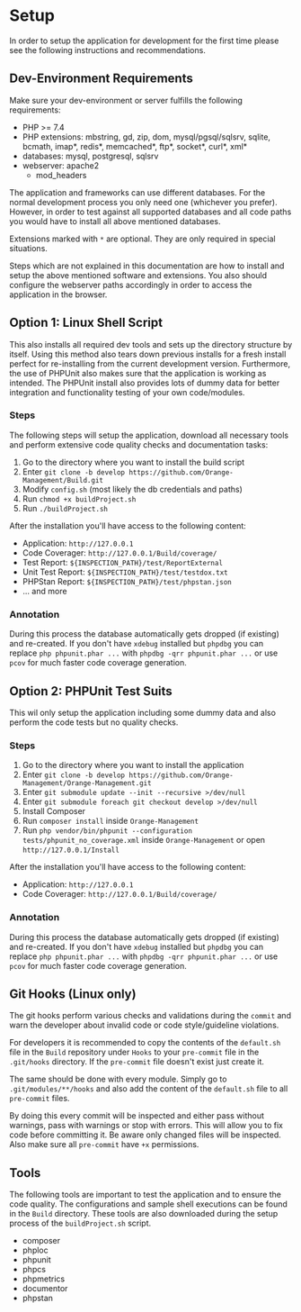 # Setup

In order to setup the application for development for the first time please see the following instructions and recommendations.

## Dev-Environment Requirements

Make sure your dev-environment or server fulfills the following requirements:

* PHP >= 7.4
* PHP extensions: mbstring, gd, zip, dom, mysql/pgsql/sqlsrv, sqlite, bcmath, imap*, redis*, memcached*, ftp*, socket*, curl*, xml*
* databases: mysql, postgresql, sqlsrv
* webserver: apache2
    * mod_headers

The application and frameworks can use different databases. For the normal development process you only need one (whichever you prefer). However, in order to test against all supported databases and all code paths you would have to install all above mentioned databases.

Extensions marked with `*` are optional. They are only required in special situations.

Steps which are not explained in this documentation are how to install and setup the above mentioned software and extensions. You also should configure the webserver paths accordingly in order to access the application in the browser.

## Option 1: Linux Shell Script

This also installs all required dev tools and sets up the directory structure by itself. Using this method also tears down previous installs for a fresh install perfect for re-installing from the current development version. Furthermore, the use of PHPUnit also makes sure that the application is working as intended. The PHPUnit install also provides lots of dummy data for better integration and functionality testing of your own code/modules.

### Steps

The following steps will setup the application, download all necessary tools and perform extensive code quality checks and documentation tasks:

1. Go to the directory where you want to install the build script
2. Enter `git clone -b develop https://github.com/Orange-Management/Build.git`
3. Modify `config.sh` (most likely the db credentials and paths)
4. Run `chmod +x buildProject.sh`
5. Run `./buildProject.sh`

After the installation you'll have access to the following content:

* Application: `http://127.0.0.1`
* Code Coverager: `http://127.0.0.1/Build/coverage/`
* Test Report: `${INSPECTION_PATH}/test/ReportExternal`
* Unit Test Report: `${INSPECTION_PATH}/test/testdox.txt`
* PHPStan Report: `${INSPECTION_PATH}/test/phpstan.json`
* ... and more

### Annotation

During this process the database automatically gets dropped (if existing) and re-created. If you don't have `xdebug` installed but `phpdbg` you can replace `php phpunit.phar ...` with `phpdbg -qrr phpunit.phar ...` or use `pcov` for much faster code coverage generation.

## Option 2: PHPUnit Test Suits

This wil only setup the application including some dummy data and also perform the code tests but no quality checks.

### Steps

1. Go to the directory where you want to install the application
2. Enter `git clone -b develop https://github.com/Orange-Management/Orange-Management.git`
3. Enter `git submodule update --init --recursive >/dev/null`
4. Enter `git submodule foreach git checkout develop >/dev/null`
5. Install Composer
6. Run `composer install` inside `Orange-Management`
7. Run `php vendor/bin/phpunit --configuration tests/phpunit_no_coverage.xml` inside `Orange-Management` or open `http://127.0.0.1/Install`

After the installation you'll have access to the following content:

* Application: `http://127.0.0.1`
* Code Coverager: `http://127.0.0.1/Build/coverage/`

### Annotation

During this process the database automatically gets dropped (if existing) and re-created. If you don't have `xdebug` installed but `phpdbg` you can replace `php phpunit.phar ...` with `phpdbg -qrr phpunit.phar ...` or use `pcov` for much faster code coverage generation.

## Git Hooks (Linux only)

The git hooks perform various checks and validations during the `commit` and warn the developer about invalid code or code style/guideline violations.

For developers it is recommended to copy the contents of the `default.sh` file in the `Build` repository under `Hooks` to your `pre-commit` file in the `.git/hooks` directory. If the `pre-commit` file doesn't exist just create it.

The same should be done with every module. Simply go to `.git/modules/**/hooks` and also add the content of the `default.sh` file to all `pre-commit` files.

By doing this every commit will be inspected and either pass without warnings, pass with warnings or stop with errors. This will allow you to fix code before committing it. Be aware only changed files will be inspected. Also make sure all `pre-commit` have `+x` permissions.

## Tools

The following tools are important to test the application and to ensure the code quality. The configurations and sample shell executions can be found in the `Build` directory. These tools are also downloaded during the setup process of the `buildProject.sh` script.

* composer
* phploc
* phpunit
* phpcs
* phpmetrics
* documentor
* phpstan